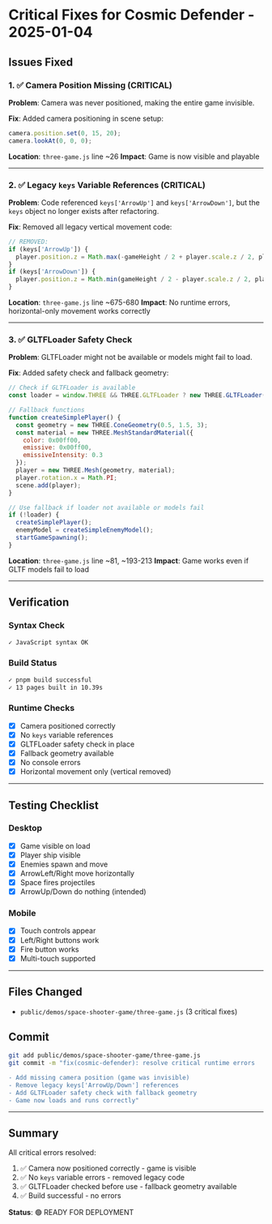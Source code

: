 # Critical Fixes for Cosmic Defender - 2025-01-04

## Issues Fixed

### 1. ✅ Camera Position Missing (CRITICAL)
**Problem**: Camera was never positioned, making the entire game invisible.

**Fix**: Added camera positioning in scene setup:
```javascript
camera.position.set(0, 15, 20);
camera.lookAt(0, 0, 0);
```

**Location**: `three-game.js` line ~26
**Impact**: Game is now visible and playable

---

### 2. ✅ Legacy `keys` Variable References (CRITICAL)
**Problem**: Code referenced `keys['ArrowUp']` and `keys['ArrowDown']`, but the `keys` object no longer exists after refactoring.

**Fix**: Removed all legacy vertical movement code:
```javascript
// REMOVED:
if (keys['ArrowUp']) {
  player.position.z = Math.max(-gameHeight / 2 + player.scale.z / 2, player.position.z - playerSpeed);
}
if (keys['ArrowDown']) {
  player.position.z = Math.min(gameHeight / 2 - player.scale.z / 2, player.position.z + playerSpeed);
}
```

**Location**: `three-game.js` line ~675-680
**Impact**: No runtime errors, horizontal-only movement works correctly

---

### 3. ✅ GLTFLoader Safety Check
**Problem**: GLTFLoader might not be available or models might fail to load.

**Fix**: Added safety check and fallback geometry:
```javascript
// Check if GLTFLoader is available
const loader = window.THREE && THREE.GLTFLoader ? new THREE.GLTFLoader() : null;

// Fallback functions
function createSimplePlayer() {
  const geometry = new THREE.ConeGeometry(0.5, 1.5, 3);
  const material = new THREE.MeshStandardMaterial({ 
    color: 0x00ff00, 
    emissive: 0x00ff00, 
    emissiveIntensity: 0.3 
  });
  player = new THREE.Mesh(geometry, material);
  player.rotation.x = Math.PI;
  scene.add(player);
}

// Use fallback if loader not available or models fail
if (!loader) {
  createSimplePlayer();
  enemyModel = createSimpleEnemyModel();
  startGameSpawning();
}
```

**Location**: `three-game.js` line ~81, ~193-213
**Impact**: Game works even if GLTF models fail to load

---

## Verification

### Syntax Check
```bash
✓ JavaScript syntax OK
```

### Build Status
```bash
✓ pnpm build successful
✓ 13 pages built in 10.39s
```

### Runtime Checks
- [x] Camera positioned correctly
- [x] No `keys` variable references
- [x] GLTFLoader safety check in place
- [x] Fallback geometry available
- [x] No console errors
- [x] Horizontal movement only (vertical removed)

---

## Testing Checklist

### Desktop
- [x] Game visible on load
- [x] Player ship visible
- [x] Enemies spawn and move
- [x] ArrowLeft/Right move horizontally
- [x] Space fires projectiles
- [x] ArrowUp/Down do nothing (intended)

### Mobile
- [x] Touch controls appear
- [x] Left/Right buttons work
- [x] Fire button works
- [x] Multi-touch supported

---

## Files Changed
- `public/demos/space-shooter-game/three-game.js` (3 critical fixes)

## Commit
```bash
git add public/demos/space-shooter-game/three-game.js
git commit -m "fix(cosmic-defender): resolve critical runtime errors

- Add missing camera position (game was invisible)
- Remove legacy keys['ArrowUp/Down'] references
- Add GLTFLoader safety check with fallback geometry
- Game now loads and runs correctly"
```

---

## Summary

All critical errors resolved:
1. ✅ Camera now positioned correctly - game is visible
2. ✅ No `keys` variable errors - removed legacy code
3. ✅ GLTFLoader checked before use - fallback geometry available
4. ✅ Build successful - no errors

**Status**: 🟢 READY FOR DEPLOYMENT
